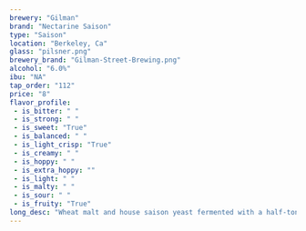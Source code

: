 ```yaml
---
brewery: "Gilman"
brand: "Nectarine Saison"
type: "Saison"
location: "Berkeley, Ca"
glass: "pilsner.png"
brewery_brand: "Gilman-Street-Brewing.png"
alcohol: "6.0%"
ibu: "NA"
tap_order: "112"
price: "8"
flavor_profile:
 - is_bitter: " "
 - is_strong: " "
 - is_sweet: "True"
 - is_balanced: " "
 - is_light_crisp: "True"
 - is_creamy: " "
 - is_hoppy: " "
 - is_extra_hoppy: ""
 - is_light: " "
 - is_malty: " "
 - is_sour: " "
 - is_fruity: "True"
long_desc: "Wheat malt and house saison yeast fermented with a half-ton of nectarines. Complex, dry finish."
---
```


